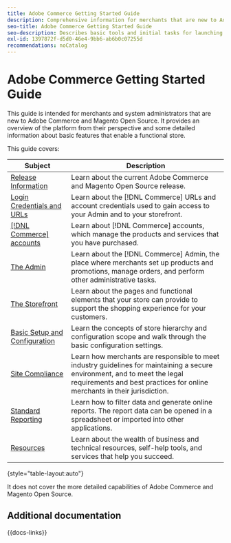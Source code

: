 ```yaml
---
title: Adobe Commerce Getting Started Guide
description: Comprehensive information for merchants that are new to Adobe Commerce and Magento Open Source.
seo-title: Adobe Commerce Getting Started Guide
seo-description: Describes basic tools and initial tasks for launching an Adobe Commerce or Magento Open Source store.
exl-id: 1397872f-d5d0-46e4-9bb6-ab6b0c07255d
recommendations: noCatalog
---
```

# Adobe Commerce Getting Started Guide

This guide is intended for merchants and system administrators that are new to Adobe Commerce and Magento Open Source. It provides an overview of the platform from their perspective and some detailed information about basic features that enable a functional store.

This guide covers:

| Subject | Description |
| ------- | ----------- |
| [Release Information](about-this-release.md) | Learn about the current Adobe Commerce and Magento Open Source release. |
| [Login Credentials and URLs](login-urls.md) | Learn about the [!DNL Commerce] URLs and account credentials used to gain access to your Admin and to your storefront. |
| [[!DNL Commerce] accounts](commerce-account-create.md)  | Learn about [!DNL Commerce] accounts, which manage the products and services that you have purchased. |
| [The Admin](admin.md) | Learn about the [!DNL Commerce] Admin, the place where merchants set up products and promotions, manage orders, and perform other administrative tasks. |
| [The Storefront](storefront.md) | Learn about the pages and functional elements that your store can provide to support the shopping experience for your customers. |
| [Basic Setup and Configuration](websites-stores-views.md) | Learn the concepts of store hierarchy and configuration scope and walk through the basic configuration settings. |
| [Site Compliance](privacy-policy.md) | Learn how merchants are responsible to meet industry guidelines for maintaining a secure environment, and to meet the legal requirements and best practices for online merchants in their jurisdiction. |
| [Standard Reporting](reports-menu.md) | Learn how to filter data and generate online reports. The report data can be opened in a spreadsheet or imported into other applications. |
| [Resources](resources.md) | Learn about the wealth of business and technical resources, self-help tools, and services that help you succeed. |

{style="table-layout:auto"}

It does not cover the more detailed capabilities of Adobe Commerce and Magento Open Source.

## Additional documentation

{{docs-links}}
